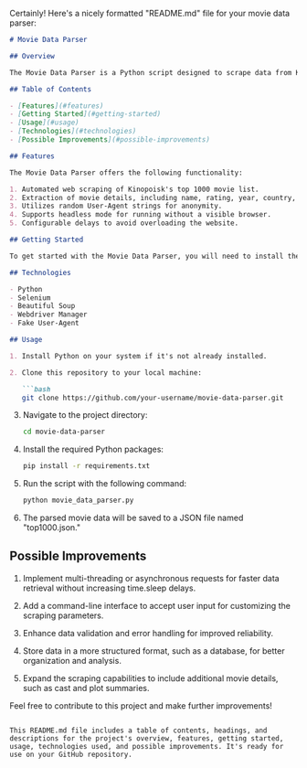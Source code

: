 Certainly! Here's a nicely formatted "README.md" file for your movie data parser:

```markdown
# Movie Data Parser

## Overview

The Movie Data Parser is a Python script designed to scrape data from Kinopoisk's top 1000 movie list. It uses Selenium and Beautiful Soup for web scraping and allows you to gather information on the top-rated movies, including their name, rating, year of release, country of origin, producer, and availability on Kinopoisk.

## Table of Contents

- [Features](#features)
- [Getting Started](#getting-started)
- [Usage](#usage)
- [Technologies](#technologies)
- [Possible Improvements](#possible-improvements)

## Features

The Movie Data Parser offers the following functionality:

1. Automated web scraping of Kinopoisk's top 1000 movie list.
2. Extraction of movie details, including name, rating, year, country, producer, and availability on Kinopoisk.
3. Utilizes random User-Agent strings for anonymity.
4. Supports headless mode for running without a visible browser.
5. Configurable delays to avoid overloading the website.

## Getting Started

To get started with the Movie Data Parser, you will need to install the required dependencies and set up a Python environment. The following technologies are used in this project:

## Technologies

- Python
- Selenium
- Beautiful Soup
- Webdriver Manager
- Fake User-Agent

## Usage

1. Install Python on your system if it's not already installed.

2. Clone this repository to your local machine:

   ```bash
   git clone https://github.com/your-username/movie-data-parser.git
   ```

3. Navigate to the project directory:

   ```bash
   cd movie-data-parser
   ```

4. Install the required Python packages:

   ```bash
   pip install -r requirements.txt
   ```

5. Run the script with the following command:

   ```bash
   python movie_data_parser.py
   ```

6. The parsed movie data will be saved to a JSON file named "top1000.json."

## Possible Improvements

1. Implement multi-threading or asynchronous requests for faster data retrieval without increasing time.sleep delays.

2. Add a command-line interface to accept user input for customizing the scraping parameters.

3. Enhance data validation and error handling for improved reliability.

4. Store data in a more structured format, such as a database, for better organization and analysis.

5. Expand the scraping capabilities to include additional movie details, such as cast and plot summaries.

Feel free to contribute to this project and make further improvements!

```

This README.md file includes a table of contents, headings, and descriptions for the project's overview, features, getting started, usage, technologies used, and possible improvements. It's ready for use on your GitHub repository.
